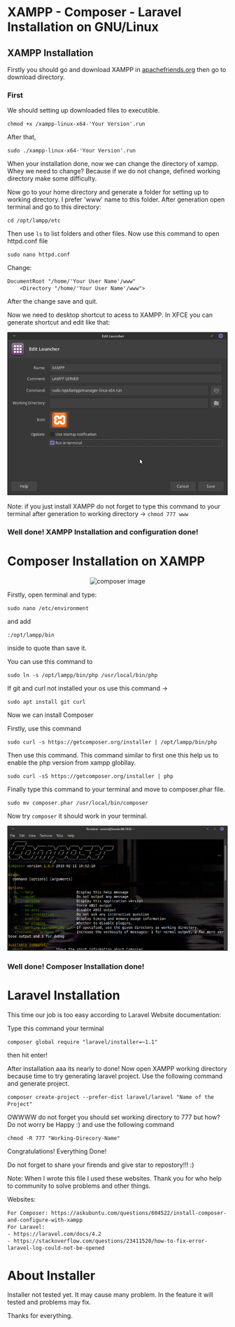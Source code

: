 # XAMPP - Composer - Laravel Installation on GNU/Linux

## XAMPP Installation

Firstly you should go and download XAMPP in [apachefriends.org](https://www.apachefriends.org/tr/index.html) then go to download directory.

### First

We should setting up downloaded files to executible.

    chmod +x /xampp-linux-x64-'Your Version'.run

After that,

    sudo ./xampp-linux-x64-'Your Version'.run

When your installation done, now we can change the directory of xampp. Whey we need to change?
Because if we do not change, defined working directory make some difficulty.

Now go to your home directory and generate a folder for setting up to working directory. I prefer 'www' name to this folder. After generation open terminal and go to this directory: 

    cd /opt/lampp/etc

Then use `ls` to list folders and other files. Now use this command to open httpd.conf file

    sudo nano httpd.conf

Change:

    DocumentRoot "/home/'Your User Name'/www"
        <Directory "/home/'Your User Name'/www">

After the change save and quit. 

Now we need to desktop shortcut to acess to XAMPP. In XFCE you can generate shortcut and edit like that:

<div style="text-align:center"><img src ="./img/1.png" /></div>


Note: if you just install XAMPP do not forget to type this command to your terminal after generation to working directory -> `chmod 777 www`

### Well done! XAMPP Installation and configuration done! 

# Composer Installation on XAMPP 

<div style="text-align:center"><img align="center" src="https://getcomposer.org/img/logo-composer-transparent2.png" alt="composer image"></div>

Firstly, open terminal and type:

    sudo nano /etc/environment

 and add

    :/opt/lampp/bin
    
inside to quote than save it.

You can use this command to

    sudo ln -s /opt/lampp/bin/php /usr/local/bin/php

If git and curl not installed your os use this command ->

    sudo apt install git curl

Now we can install Composer

Firstly, use this command

    sudo curl -s https://getcomposer.org/installer | /opt/lampp/bin/php

Then use this command. This command similar to first one this help us to enable the php version from xampp globllay.

    sudo curl -sS https://getcomposer.org/installer | php

Finally type this command to your terminal and move to composer.phar file.

    sudo mv composer.phar /usr/local/bin/composer

Now try `composer` it should work in your terminal.

<div style="text-align:center"><img src ="./img/2.png" /></div>

### Well done! Composer Installation done!

# Laravel Installation

This time our job is too easy according to Laravel Website documentation:

Type this command your terminal

    composer global require "laravel/installer=~1.1"

then hit enter!

After installation aaa its nearly to done! Now open XAMPP working directory because time to try generating laravel project. Use the following command and generate project.

    composer create-project --prefer-dist laravel/laravel "Name of the Project"

OWWWW do not forget you should set working directory to 777 but how? Do not worry be Happy :) and use the following command

    chmod -R 777 "Working-Direcory-Name"

Congratulations! Everything Done!

Do not forget to share your firends and give star to repostory!!! :)

Note: When I wrote this file I used these websites. Thank you for who help to community to solve problems and other things.

Websites: 

    For Composer: https://askubuntu.com/questions/604522/install-composer-and-configure-with-xampp
    For Laravel:
    - https://laravel.com/docs/4.2
    - https://stackoverflow.com/questions/23411520/how-to-fix-error-laravel-log-could-not-be-opened


# About Installer
Installer not tested yet. It may cause many problem. In the feature it will tested and problems may fix.

Thanks for everything.
